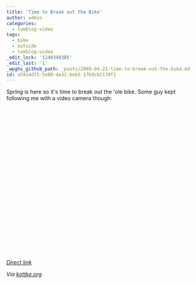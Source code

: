 ```yaml
---
title: 'Time to Break out the Bike'
author: admin
categories:
  - tumblog-video
tags:
  - bike
  - outside
  - tumblog-video
_edit_lock: '1240349385'
_edit_last: '1'
_wpghs_github_path: _posts/2009-04-21-time-to-break-out-the-bike.md
id: a5914d75-5e80-4a32-beb5-17b9cb2170f1
---
```

<p>Spring is here so it's time to break out the 'ole bike.  Some guy kept following me with a video camera though:</p>
<p><object width="480" height="385"><param name="movie" value="http://www.youtube.com/v/Z19zFlPah-o&hl=en&fs=1&rel=0"></param><param name="allowFullScreen" value="true"></param><param name="allowscriptaccess" value="always"></param><embed src="http://www.youtube.com/v/Z19zFlPah-o&hl=en&fs=1&rel=0" type="application/x-shockwave-flash" allowscriptaccess="always" allowfullscreen="true" width="480" height="385"></embed></object></p>
<p><em><a href="http://www.youtube.com/watch?v=Z19zFlPah-o&fmt=18">Direct link</a></em></p>
<p><em>Via <a href="http://www.kottke.org/09/04/parkour-on-a-bicycle">kottke.org</a></em></p>
